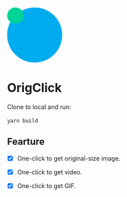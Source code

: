 
![OrigClick](./src/assets/icons/icon128.png)
# OrigClick

Clone to local and run:

```yarn build```


## Fearture
- [x] One-click to get original-size image.
- [x] One-click to get video.
- [x] One-click to get GIF.


